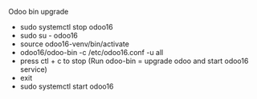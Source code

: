 Odoo bin upgrade
 - sudo systemctl stop odoo16
 - sudo su - odoo16
 - source odoo16-venv/bin/activate
 - odoo16/odoo-bin -c /etc/odoo16.conf -u all
 - press ctl + c to stop (Run odoo-bin = upgrade odoo and start odoo16 service)
 - exit
 - sudo systemctl start odoo16